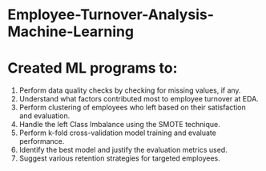 # Employee-Turnover-Analysis-Machine-Learning

# Created ML programs to:

1. Perform data quality checks by checking for missing values, if any.
2. Understand what factors contributed most to employee turnover at EDA.
3. Perform clustering of employees who left based on their satisfaction and
evaluation.
4. Handle the left Class Imbalance using the SMOTE technique.
5. Perform k-fold cross-validation model training and evaluate performance.
6. Identify the best model and justify the evaluation metrics used.
7. Suggest various retention strategies for targeted employees.
